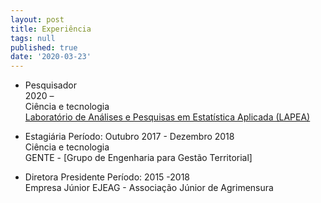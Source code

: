 ```yaml
---
layout: post
title: Experiência
tags: null
published: true
date: '2020-03-23'
---
```

- Pesquisador  
2020 –  
Ciência e tecnologia  
[Laboratório de Análises e Pesquisas em Estatística Aplicada (LAPEA)](http://www.ppestbio.ufv.br/?page_id=2143)

- Estagiária 
Período: Outubro 2017 - Dezembro 2018  
Ciência e tecnologia  
GENTE - [Grupo de Engenharia para Gestão Territorial]  

- Diretora Presidente
Período: 2015 -2018  
Empresa Júnior EJEAG - Associação Júnior de Agrimensura 



